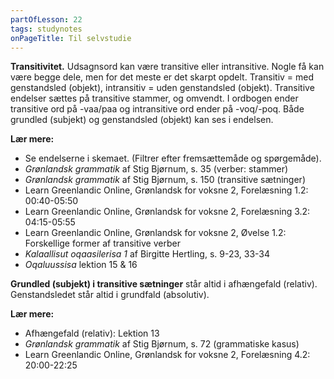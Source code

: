 ```yaml
---
partOfLesson: 22
tags: studynotes
onPageTitle: Til selvstudie
---
```


**Transitivitet.** Udsagnsord kan være transitive eller intransitive. Nogle få kan være begge dele, men for det meste er det skarpt opdelt. Transitiv = med genstandsled (objekt), intransitiv = uden genstandsled (objekt). Transitive endelser sættes på transitive stammer, og omvendt. I ordbogen ender transitive ord på -vaa/paa og intransitive ord ender på -voq/-poq. Både grundled (subjekt) og genstandsled (objekt) kan ses i endelsen.

**Lær mere:**

- Se endelserne i skemaet. (Filtrer efter fremsættemåde og spørgemåde).
- *Grønlandsk grammatik* af Stig Bjørnum, s. 35 (verber: stammer)
- *Grønlandsk grammatik* af Stig Bjørnum, s. 150 (transitive sætninger)
- Learn Greenlandic Online, Grønlandsk for voksne 2, Forelæsning 1.2: 00:40-05:50
- Learn Greenlandic Online, Grønlandsk for voksne 2, Forelæsning 3.2: 04:15-05:55
- Learn Greenlandic Online, Grønlandsk for voksne 2, Øvelse 1.2: Forskellige former af transitive verber
- *Kalaallisut oqaasilerisa 1* af Birgitte Hertling, s. 9-23, 33-34
- *Oqaluussisa* lektion 15 & 16

**Grundled (subjekt) i transitive sætninger** står altid i afhængefald (relativ). Genstandsledet står altid i grundfald (absolutiv).

**Lær mere:**
- Afhængefald (relativ): Lektion 13
- *Grønlandsk grammatik* af Stig Bjørnum, s. 72 (grammatiske kasus)
- Learn Greenlandic Online, Grønlandsk for voksne 2, Forelæsning 4.2: 20:00-22:25